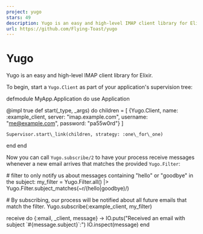 ```yaml
---
project: yugo
stars: 49
description: Yugo is an easy and high-level IMAP client library for Elixir.
url: https://github.com/Flying-Toast/yugo
---
```


Yugo
====

Yugo is an easy and high-level IMAP client library for Elixir.

To begin, start a `Yugo.Client` as part of your application's supervision tree:

defmodule MyApp.Application do
  use Application

  @impl true
  def start(\_type, \_args) do
    children \= \[
      {Yugo.Client,
       name: :example\_client,
       server: "imap.example.com",
       username: "me@example.com",
       password: "pa55w0rd"}
    \]

    Supervisor.start\_link(children, strategy: :one\_for\_one)
  end
end

Now you can call `Yugo.subscribe/2` to have your process receive messages whenever a new email arrives that matches the provided `Yugo.Filter`:

\# filter to only notify us about messages containing "hello" or "goodbye" in the subject:
my\_filter \=
  Yugo.Filter.all()
  |> Yugo.Filter.subject\_matches(~r/(hello|goodbye)/)

\# By subscribing, our process will be notified about all future emails that match the filter.
Yugo.subscribe(:example\_client, my\_filter)

receive do
  {:email, \_client, message} \->
    IO.puts("Received an email with subject \`#{message.subject}\`:")
    IO.inspect(message)
end
